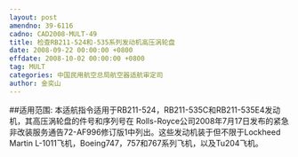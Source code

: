 ```yaml
---
layout: post
amendno: 39-6116
cadno: CAD2008-MULT-49
title: 检查RB211-524和-535系列发动机高压涡轮盘
date: 2008-09-22 00:00:00 +0800
effdate: 2008-10-02 00:00:00 +0800
tag: MULT
categories: 中国民用航空总局航空器适航审定司
author: 金奕山
---
```


##适用范围:
本适航指令适用于RB211-524，RB211-535C和RB211-535E4发动机，其高压涡轮盘的件号和序列号在 Rolls-Royce公司2008年7月17日发布的紧急非改装服务通告72-AF996修订版1中列出。这些发动机装于但不限于Lockheed Martin L-1011飞机，Boeing747，757和767系列飞机，以及Tu204飞机。

